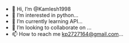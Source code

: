 - 👋 Hi, I’m @Kamlesh1998
- 👀 I’m interested in python...
- 🌱 I’m currently learning API...
- 💞️ I’m looking to collaborate on ...
- 📫 How to reach me kp2727164@gmail.com...

<!---
Kamlesh1998/Kamlesh1998 is a ✨ special ✨ repository because its `README.md` (this file) appears on your GitHub profile.
You can click the Preview link to take a look at your changes.
--->
